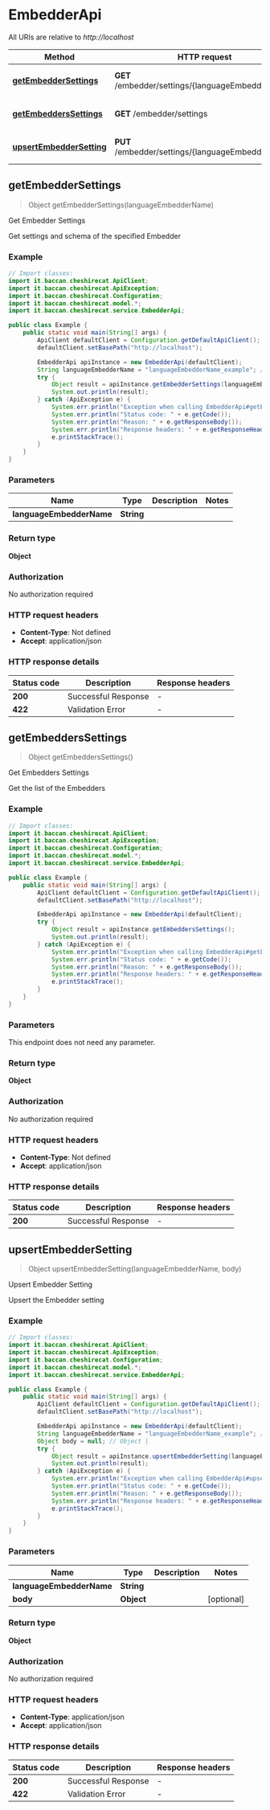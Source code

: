 # EmbedderApi

All URIs are relative to *http://localhost*

| Method | HTTP request | Description |
|------------- | ------------- | -------------|
| [**getEmbedderSettings**](EmbedderApi.md#getEmbedderSettings) | **GET** /embedder/settings/{languageEmbedderName} | Get Embedder Settings |
| [**getEmbeddersSettings**](EmbedderApi.md#getEmbeddersSettings) | **GET** /embedder/settings | Get Embedders Settings |
| [**upsertEmbedderSetting**](EmbedderApi.md#upsertEmbedderSetting) | **PUT** /embedder/settings/{languageEmbedderName} | Upsert Embedder Setting |



## getEmbedderSettings

> Object getEmbedderSettings(languageEmbedderName)

Get Embedder Settings

Get settings and schema of the specified Embedder

### Example

```java
// Import classes:
import it.baccan.cheshirecat.ApiClient;
import it.baccan.cheshirecat.ApiException;
import it.baccan.cheshirecat.Configuration;
import it.baccan.cheshirecat.model.*;
import it.baccan.cheshirecat.service.EmbedderApi;

public class Example {
    public static void main(String[] args) {
        ApiClient defaultClient = Configuration.getDefaultApiClient();
        defaultClient.setBasePath("http://localhost");

        EmbedderApi apiInstance = new EmbedderApi(defaultClient);
        String languageEmbedderName = "languageEmbedderName_example"; // String | 
        try {
            Object result = apiInstance.getEmbedderSettings(languageEmbedderName);
            System.out.println(result);
        } catch (ApiException e) {
            System.err.println("Exception when calling EmbedderApi#getEmbedderSettings");
            System.err.println("Status code: " + e.getCode());
            System.err.println("Reason: " + e.getResponseBody());
            System.err.println("Response headers: " + e.getResponseHeaders());
            e.printStackTrace();
        }
    }
}
```

### Parameters


| Name | Type | Description  | Notes |
|------------- | ------------- | ------------- | -------------|
| **languageEmbedderName** | **String**|  | |

### Return type

**Object**

### Authorization

No authorization required

### HTTP request headers

- **Content-Type**: Not defined
- **Accept**: application/json

### HTTP response details
| Status code | Description | Response headers |
|-------------|-------------|------------------|
| **200** | Successful Response |  -  |
| **422** | Validation Error |  -  |


## getEmbeddersSettings

> Object getEmbeddersSettings()

Get Embedders Settings

Get the list of the Embedders

### Example

```java
// Import classes:
import it.baccan.cheshirecat.ApiClient;
import it.baccan.cheshirecat.ApiException;
import it.baccan.cheshirecat.Configuration;
import it.baccan.cheshirecat.model.*;
import it.baccan.cheshirecat.service.EmbedderApi;

public class Example {
    public static void main(String[] args) {
        ApiClient defaultClient = Configuration.getDefaultApiClient();
        defaultClient.setBasePath("http://localhost");

        EmbedderApi apiInstance = new EmbedderApi(defaultClient);
        try {
            Object result = apiInstance.getEmbeddersSettings();
            System.out.println(result);
        } catch (ApiException e) {
            System.err.println("Exception when calling EmbedderApi#getEmbeddersSettings");
            System.err.println("Status code: " + e.getCode());
            System.err.println("Reason: " + e.getResponseBody());
            System.err.println("Response headers: " + e.getResponseHeaders());
            e.printStackTrace();
        }
    }
}
```

### Parameters

This endpoint does not need any parameter.

### Return type

**Object**

### Authorization

No authorization required

### HTTP request headers

- **Content-Type**: Not defined
- **Accept**: application/json

### HTTP response details
| Status code | Description | Response headers |
|-------------|-------------|------------------|
| **200** | Successful Response |  -  |


## upsertEmbedderSetting

> Object upsertEmbedderSetting(languageEmbedderName, body)

Upsert Embedder Setting

Upsert the Embedder setting

### Example

```java
// Import classes:
import it.baccan.cheshirecat.ApiClient;
import it.baccan.cheshirecat.ApiException;
import it.baccan.cheshirecat.Configuration;
import it.baccan.cheshirecat.model.*;
import it.baccan.cheshirecat.service.EmbedderApi;

public class Example {
    public static void main(String[] args) {
        ApiClient defaultClient = Configuration.getDefaultApiClient();
        defaultClient.setBasePath("http://localhost");

        EmbedderApi apiInstance = new EmbedderApi(defaultClient);
        String languageEmbedderName = "languageEmbedderName_example"; // String | 
        Object body = null; // Object | 
        try {
            Object result = apiInstance.upsertEmbedderSetting(languageEmbedderName, body);
            System.out.println(result);
        } catch (ApiException e) {
            System.err.println("Exception when calling EmbedderApi#upsertEmbedderSetting");
            System.err.println("Status code: " + e.getCode());
            System.err.println("Reason: " + e.getResponseBody());
            System.err.println("Response headers: " + e.getResponseHeaders());
            e.printStackTrace();
        }
    }
}
```

### Parameters


| Name | Type | Description  | Notes |
|------------- | ------------- | ------------- | -------------|
| **languageEmbedderName** | **String**|  | |
| **body** | **Object**|  | [optional] |

### Return type

**Object**

### Authorization

No authorization required

### HTTP request headers

- **Content-Type**: application/json
- **Accept**: application/json

### HTTP response details
| Status code | Description | Response headers |
|-------------|-------------|------------------|
| **200** | Successful Response |  -  |
| **422** | Validation Error |  -  |

